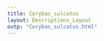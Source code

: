 ```yaml
---
title: Corybas_sulcatus
layout: Descriptions_Layout 
outp: "Corybas_sulcatus.html"
---
```



